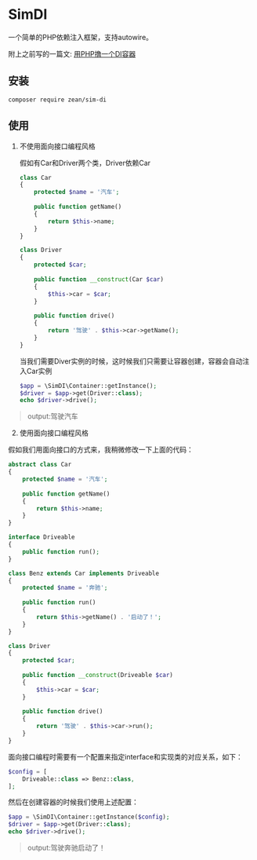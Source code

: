 # SimDI
一个简单的PHP依赖注入框架，支持autowire。

附上之前写的一篇文: [用PHP撸一个DI容器](https://justpoet.github.io/2017/07/16/%E7%94%A8PHP%E6%92%B8%E4%B8%80%E4%B8%AADI%E5%AE%B9%E5%99%A8/)

## 安装

```shell
composer require zean/sim-di
```

## 使用
1. 不使用面向接口编程风格
    
    假如有Car和Driver两个类，Driver依赖Car
    
    ```php
    class Car
    {
        protected $name = '汽车';
     
        public function getName()
        {
            return $this->name;
        }
    }
    ```
    
    ```php
    class Driver
    {
        protected $car;
     
        public function __construct(Car $car)
        {
            $this->car = $car;
        }
     
        public function drive()
        {
            return '驾驶' . $this->car->getName();
        }
    }
    ```
    
    当我们需要Diver实例的时候，这时候我们只需要让容器创建，容器会自动注入Car实例
    
    ```php
    $app = \SimDI\Container::getInstance();
    $driver = $app->get(Driver::class);
    echo $driver->drive();
    ```
    
> output:驾驶汽车
    
2. 使用面向接口编程风格

假如我们用面向接口的方式来，我稍微修改一下上面的代码：

```php
abstract class Car
{
    protected $name = '汽车';
    
    public function getName()
    {
        return $this->name;
    }
}

```
```php
interface Driveable
{
    public function run();
}
```
```php
class Benz extends Car implements Driveable
{
    protected $name = '奔驰';
    
    public function run()
    {
        return $this->getName() . '启动了！';
    }
}
```
```php
class Driver
{
    protected $car;
    
    public function __construct(Driveable $car)
    {
        $this->car = $car;
    }
    
    public function drive()
    {
        return '驾驶' . $this->car->run();
    }
}
```
面向接口编程时需要有一个配置来指定interface和实现类的对应关系，如下：

```php
$config = [
    Driveable::class => Benz::class,
];
```
然后在创建容器的时候我们使用上述配置：

```php
$app = \SimDI\Container::getInstance($config);
$driver = $app->get(Driver::class);
echo $driver->drive();
```
> output:驾驶奔驰启动了！